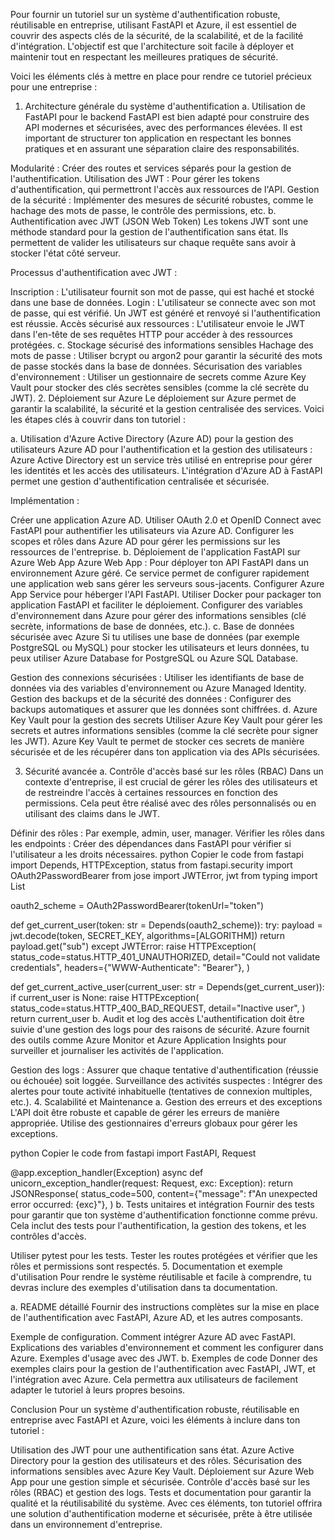Pour fournir un tutoriel sur un système d'authentification robuste, réutilisable en entreprise, utilisant FastAPI et Azure, il est essentiel de couvrir des aspects clés de la sécurité, de la scalabilité, et de la facilité d'intégration. L'objectif est que l'architecture soit facile à déployer et maintenir tout en respectant les meilleures pratiques de sécurité.

Voici les éléments clés à mettre en place pour rendre ce tutoriel précieux pour une entreprise :

1. Architecture générale du système d'authentification
   a. Utilisation de FastAPI pour le backend
   FastAPI est bien adapté pour construire des API modernes et sécurisées, avec des performances élevées. Il est important de structurer ton application en respectant les bonnes pratiques et en assurant une séparation claire des responsabilités.

Modularité : Créer des routes et services séparés pour la gestion de l'authentification.
Utilisation des JWT : Pour gérer les tokens d'authentification, qui permettront l'accès aux ressources de l'API.
Gestion de la sécurité : Implémenter des mesures de sécurité robustes, comme le hachage des mots de passe, le contrôle des permissions, etc.
b. Authentification avec JWT (JSON Web Token)
Les tokens JWT sont une méthode standard pour la gestion de l'authentification sans état. Ils permettent de valider les utilisateurs sur chaque requête sans avoir à stocker l'état côté serveur.

Processus d'authentification avec JWT :

Inscription : L'utilisateur fournit son mot de passe, qui est haché et stocké dans une base de données.
Login : L'utilisateur se connecte avec son mot de passe, qui est vérifié. Un JWT est généré et renvoyé si l'authentification est réussie.
Accès sécurisé aux ressources : L'utilisateur envoie le JWT dans l'en-tête de ses requêtes HTTP pour accéder à des ressources protégées.
c. Stockage sécurisé des informations sensibles
Hachage des mots de passe : Utiliser bcrypt ou argon2 pour garantir la sécurité des mots de passe stockés dans la base de données.
Sécurisation des variables d'environnement : Utiliser un gestionnaire de secrets comme Azure Key Vault pour stocker des clés secrètes sensibles (comme la clé secrète du JWT). 2. Déploiement sur Azure
Le déploiement sur Azure permet de garantir la scalabilité, la sécurité et la gestion centralisée des services. Voici les étapes clés à couvrir dans ton tutoriel :

a. Utilisation d'Azure Active Directory (Azure AD) pour la gestion des utilisateurs
Azure AD pour l'authentification et la gestion des utilisateurs : Azure Active Directory est un service très utilisé en entreprise pour gérer les identités et les accès des utilisateurs. L'intégration d'Azure AD à FastAPI permet une gestion d'authentification centralisée et sécurisée.

Implémentation :

Créer une application Azure AD.
Utiliser OAuth 2.0 et OpenID Connect avec FastAPI pour authentifier les utilisateurs via Azure AD.
Configurer les scopes et rôles dans Azure AD pour gérer les permissions sur les ressources de l'entreprise.
b. Déploiement de l'application FastAPI sur Azure Web App
Azure Web App : Pour déployer ton API FastAPI dans un environnement Azure géré. Ce service permet de configurer rapidement une application web sans gérer les serveurs sous-jacents.
Configurer Azure App Service pour héberger l'API FastAPI.
Utiliser Docker pour packager ton application FastAPI et faciliter le déploiement.
Configurer des variables d'environnement dans Azure pour gérer des informations sensibles (clé secrète, informations de base de données, etc.).
c. Base de données sécurisée avec Azure
Si tu utilises une base de données (par exemple PostgreSQL ou MySQL) pour stocker les utilisateurs et leurs données, tu peux utiliser Azure Database for PostgreSQL ou Azure SQL Database.

Gestion des connexions sécurisées : Utiliser les identifiants de base de données via des variables d'environnement ou Azure Managed Identity.
Gestion des backups et de la sécurité des données : Configurer des backups automatiques et assurer que les données sont chiffrées.
d. Azure Key Vault pour la gestion des secrets
Utiliser Azure Key Vault pour gérer les secrets et autres informations sensibles (comme la clé secrète pour signer les JWT). Azure Key Vault te permet de stocker ces secrets de manière sécurisée et de les récupérer dans ton application via des APIs sécurisées.

3. Sécurité avancée
   a. Contrôle d'accès basé sur les rôles (RBAC)
   Dans un contexte d'entreprise, il est crucial de gérer les rôles des utilisateurs et de restreindre l'accès à certaines ressources en fonction des permissions. Cela peut être réalisé avec des rôles personnalisés ou en utilisant des claims dans le JWT.

Définir des rôles : Par exemple, admin, user, manager.
Vérifier les rôles dans les endpoints : Créer des dépendances dans FastAPI pour vérifier si l'utilisateur a les droits nécessaires.
python
Copier le code
from fastapi import Depends, HTTPException, status
from fastapi.security import OAuth2PasswordBearer
from jose import JWTError, jwt
from typing import List

oauth2_scheme = OAuth2PasswordBearer(tokenUrl="token")

def get_current_user(token: str = Depends(oauth2_scheme)):
try:
payload = jwt.decode(token, SECRET_KEY, algorithms=[ALGORITHM])
return payload.get("sub")
except JWTError:
raise HTTPException(
status_code=status.HTTP_401_UNAUTHORIZED,
detail="Could not validate credentials",
headers={"WWW-Authenticate": "Bearer"},
)

def get_current_active_user(current_user: str = Depends(get_current_user)):
if current_user is None:
raise HTTPException(
status_code=status.HTTP_400_BAD_REQUEST,
detail="Inactive user",
)
return current_user
b. Audit et log des accès
L'authentification doit être suivie d'une gestion des logs pour des raisons de sécurité. Azure fournit des outils comme Azure Monitor et Azure Application Insights pour surveiller et journaliser les activités de l'application.

Gestion des logs : Assurer que chaque tentative d'authentification (réussie ou échouée) soit loggée.
Surveillance des activités suspectes : Intégrer des alertes pour toute activité inhabituelle (tentatives de connexion multiples, etc.). 4. Scalabilité et Maintenance
a. Gestion des erreurs et des exceptions
L'API doit être robuste et capable de gérer les erreurs de manière appropriée. Utilise des gestionnaires d'erreurs globaux pour gérer les exceptions.

python
Copier le code
from fastapi import FastAPI, Request

@app.exception_handler(Exception)
async def unicorn_exception_handler(request: Request, exc: Exception):
return JSONResponse(
status_code=500,
content={"message": f"An unexpected error occurred: {exc}"},
)
b. Tests unitaires et intégration
Fournir des tests pour garantir que ton système d'authentification fonctionne comme prévu. Cela inclut des tests pour l'authentification, la gestion des tokens, et les contrôles d'accès.

Utiliser pytest pour les tests.
Tester les routes protégées et vérifier que les rôles et permissions sont respectés. 5. Documentation et exemple d'utilisation
Pour rendre le système réutilisable et facile à comprendre, tu devras inclure des exemples d'utilisation dans ta documentation.

a. README détaillé
Fournir des instructions complètes sur la mise en place de l'authentification avec FastAPI, Azure AD, et les autres composants.

Exemple de configuration.
Comment intégrer Azure AD avec FastAPI.
Explications des variables d'environnement et comment les configurer dans Azure.
Exemples d'usage avec des JWT.
b. Exemples de code
Donner des exemples clairs pour la gestion de l'authentification avec FastAPI, JWT, et l'intégration avec Azure. Cela permettra aux utilisateurs de facilement adapter le tutoriel à leurs propres besoins.

Conclusion
Pour un système d'authentification robuste, réutilisable en entreprise avec FastAPI et Azure, voici les éléments à inclure dans ton tutoriel :

Utilisation des JWT pour une authentification sans état.
Azure Active Directory pour la gestion des utilisateurs et des rôles.
Sécurisation des informations sensibles avec Azure Key Vault.
Déploiement sur Azure Web App pour une gestion simple et sécurisée.
Contrôle d'accès basé sur les rôles (RBAC) et gestion des logs.
Tests et documentation pour garantir la qualité et la réutilisabilité du système.
Avec ces éléments, ton tutoriel offrira une solution d'authentification moderne et sécurisée, prête à être utilisée dans un environnement d'entreprise.
